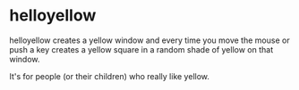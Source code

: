 # helloyellow

helloyellow creates a yellow window and every time you move the
mouse or push a key creates a yellow square in a random shade of
yellow on that window.

It's for people (or their children) who really like yellow.
